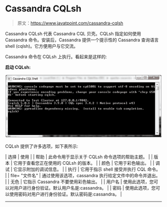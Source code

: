 # Cassandra CQLsh

> 原文：<https://www.javatpoint.com/cassandra-cqlsh>

Cassandra CQLsh 代表 Cassandra CQL 贝壳。CQLsh 指定如何使用 Cassandra 命令。安装后，Cassandra 提供一个提示性的 Cassandra 查询语言 shell (cqlsh)。它方便用户与它交流。

Cassandra 命令在 CQLsh 上执行。看起来是这样的:

**启动 CQLsh:**

![Cassandra CQLsh 1](img/a67fbd46d695ee185d80c4f610187c41.png)

CQLsh 提供了许多选项，如下表所示:

| 选择 | 使用 |
| 帮助 | 此命令用于显示关于 CQLsh 命令选项的帮助主题。 |
| 版本 | 它用于查看您正在使用的 CQLsh 的版本。 |
| 颜色 | 它用于彩色输出。 |
| 调试 | 它显示附加的调试信息。 |
| 执行 | 它用于指示 shell 接受并执行 CQL 命令。 |
| file= "文件名" | 通过使用该选项，cassandra 执行给定文件中的命令并退出。 |
| 无色 | 它指示 Cassandra 不要使用彩色输出。 |
| 用户名 | 使用此选项，您可以对用户进行身份验证。默认用户名是:cassandra。 |
| 密码 | 使用此选项，您可以使用密码对用户进行身份验证。默认密码是:cassandra。 |

* * *